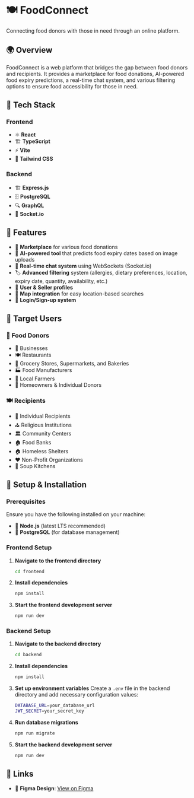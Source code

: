 # 🍽️ FoodConnect

Connecting food donors with those in need through an online platform.

## 🌍 Overview
FoodConnect is a web platform that bridges the gap between food donors and recipients. It provides a marketplace for food donations, AI-powered food expiry predictions, a real-time chat system, and various filtering options to ensure food accessibility for those in need.

## 🚀 Tech Stack

### Frontend
- ⚛️ **React**
- 🏗️ **TypeScript**
- ⚡ **Vite**
- 🎨 **Tailwind CSS**

### Backend
- 🏗 **Express.js**
- 🗄️ **PostgreSQL**
- 🔍 **GraphQL**
- 🔄 **Socket.io**

## 🎯 Features

- 🛒 **Marketplace** for various food donations
- 🤖 **AI-powered tool** that predicts food expiry dates based on image uploads
- 💬 **Real-time chat system** using WebSockets (Socket.io)
- 🏷️ **Advanced filtering** system (allergies, dietary preferences, location, expiry date, quantity, availability, etc.)
- 👤 **User & Seller profiles**
- 📌 **Map integration** for easy location-based searches
- 🔐 **Login/Sign-up system**

## 🎯 Target Users

### 🥦 Food Donors
- 🏢 Businesses
- 🍽️ Restaurants
- 🛒 Grocery Stores, Supermarkets, and Bakeries
- 🏭 Food Manufacturers
- 🚜 Local Farmers
- 🏡 Homeowners & Individual Donors

### 🍽️ Recipients
- 👥 Individual Recipients
- ⛪ Religious Institutions
- 🏛️ Community Centers
- 🏚️ Food Banks
- 🏠 Homeless Shelters
- ❤️ Non-Profit Organizations
- 🥣 Soup Kitchens

## 🔧 Setup & Installation

### Prerequisites
Ensure you have the following installed on your machine:
- 📌 **Node.js** (latest LTS recommended)
- 📌 **PostgreSQL** (for database management)

### Frontend Setup
1. **Navigate to the frontend directory**
   ```sh
   cd frontend
   ```
2. **Install dependencies**
   ```sh
   npm install
   ```
3. **Start the frontend development server**
   ```sh
   npm run dev
   ```

### Backend Setup
1. **Navigate to the backend directory**
   ```sh
   cd backend
   ```
2. **Install dependencies**
   ```sh
   npm install
   ```
3. **Set up environment variables**
   Create a `.env` file in the backend directory and add necessary configuration values:
   ```sh
   DATABASE_URL=your_database_url
   JWT_SECRET=your_secret_key
   ```
4. **Run database migrations**
   ```sh
   npm run migrate
   ```
5. **Start the backend development server**
   ```sh
   npm run dev
   ```

## 📌 Links
- 🎨 **Figma Design**: [View on Figma](https://www.figma.com/design/lslDNDAiHzhVulIRzpf3e9/Untitled?node-id=0-1&t=YOmYcakXcrBR3bdA-1)
